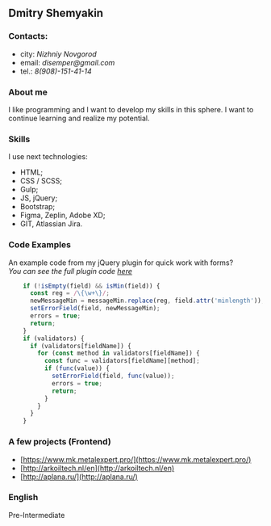 ## Dmitry Shemyakin

### Contacts:
  * city: _Nizhniy Novgorod_
  * email: _disemper@gmail.com_
  * tel.: _8(908)-151-41-14_
  
### About me
I like programming and I want to develop my skills in this sphere.
I want to continue learning and realize my potential.

### Skills
I use next technologies: 
* HTML;
* CSS / SCSS;
* Gulp;
* JS, jQuery;
* Bootstrap;
* Figma, Zeplin, Adobe XD;
* GIT, Atlassian Jira.

### Code Examples
An example code from my jQuery plugin for quick work with forms?  
_You can see the full plugin code [here](https://gitlab.com/disemper)_
```javascript
    if (!isEmpty(field) && isMin(field)) {
      const reg = /\{\w+\}/;
      newMessageMin = messageMin.replace(reg, field.attr('minlength'));
      setErrorField(field, newMessageMin);
      errors = true;
      return;
    }
    if (validators) {
      if (validators[fieldName]) {
        for (const method in validators[fieldName]) {
          const func = validators[fieldName][method];
          if (func(value)) {
            setErrorField(field, func(value));
            errors = true;
            return;
          }
        }
      }
    }
```

### A few projects (Frontend)
* [https://www.mk.metalexpert.pro/](https://www.mk.metalexpert.pro/)
* [http://arkoiltech.nl/en](http://arkoiltech.nl/en)
* [http://aplana.ru/](http://aplana.ru/)

### English
Pre-Intermediate
